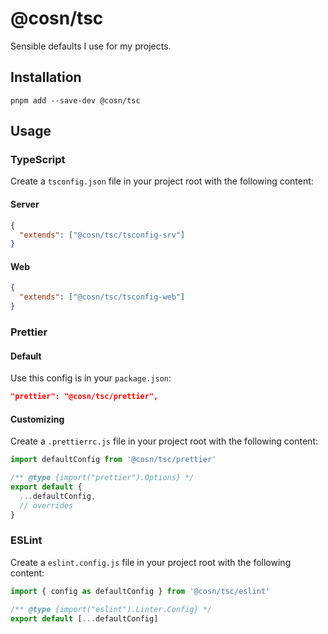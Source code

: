 # @cosn/tsc

Sensible defaults I use for my projects.

## Installation

```shell
pnpm add --save-dev @cosn/tsc
```

## Usage

### TypeScript

Create a `tsconfig.json` file in your project root with the following content:

#### Server

```json
{
  "extends": ["@cosn/tsc/tsconfig-srv"]
}
```

#### Web

```json
{
  "extends": ["@cosn/tsc/tsconfig-web"]
}
```

### Prettier

#### Default

Use this config is in your `package.json`:

```json
"prettier": "@cosn/tsc/prettier",
```

#### Customizing

Create a `.prettierrc.js` file in your project root with the following content:

```js
import defaultConfig from '@cosn/tsc/prettier'

/** @type {import("prettier").Options} */
export default {
  ...defaultConfig,
  // overrides
}
```

### ESLint

Create a `eslint.config.js` file in your project root with the following content:

```js
import { config as defaultConfig } from '@cosn/tsc/eslint'

/** @type {import("eslint").Linter.Config} */
export default [...defaultConfig]
```
